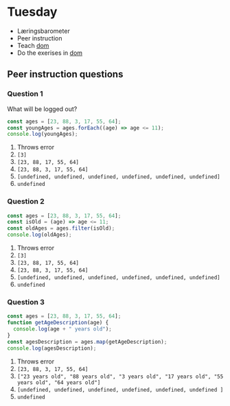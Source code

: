# Tuesday

- Læringsbarometer
- Peer instruction
- Teach [dom](../../topics/javascript/dom.md)
- Do the exerises in [dom](../../topics/javascript/dom.md)



## Peer instruction questions



### Question 1

What will be logged out?

```javascript
const ages = [23, 88, 3, 17, 55, 64];
const youngAges = ages.forEach((age) => age <= 11);
console.log(youngAges);
```

1. Throws error
2. `[3]`
3. `[23, 88, 17, 55, 64]`
4. `[23, 88, 3, 17, 55, 64]`
5. `[undefined, undefined, undefined, undefined, undefined, undefined]`
6. `undefined`



### Question 2

```javascript
const ages = [23, 88, 3, 17, 55, 64];
const isOld = (age) => age <= 11;
const oldAges = ages.filter(isOld);
console.log(oldAges);
```

1. Throws error
2. `[3]`
3. `[23, 88, 17, 55, 64]`
4. `[23, 88, 3, 17, 55, 64]`
5. `[undefined, undefined, undefined, undefined, undefined, undefined]`
6. `undefined`



### Question 3

```javascript
const ages = [23, 88, 3, 17, 55, 64];
function getAgeDescription(age) {
  console.log(age + " years old");
}
const agesDescription = ages.map(getAgeDescription);
console.log(agesDescription);
```

1. Throws error
2. `[23, 88, 3, 17, 55, 64]`
3. `["23 years old", "88 years old", "3 years old", "17 years old", "55 years old", "64 years old"]`
4. `[undefined, undefined, undefined, undefined, undefined, undefined ]`
5. `undefined`


